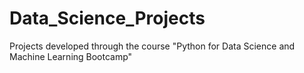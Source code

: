 # Data_Science_Projects
Projects developed through the course "Python for Data Science and Machine Learning Bootcamp"
